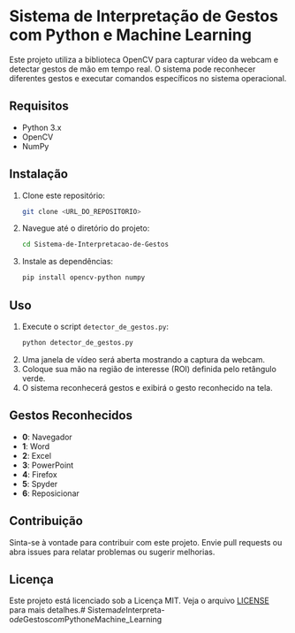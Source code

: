 # Sistema de Interpretação de Gestos com Python e Machine Learning

Este projeto utiliza a biblioteca OpenCV para capturar vídeo da webcam e detectar gestos de mão em tempo real. O sistema pode reconhecer diferentes gestos e executar comandos específicos no sistema operacional.

## Requisitos

- Python 3.x
- OpenCV
- NumPy

## Instalação

1. Clone este repositório:
    ```bash
    git clone <URL_DO_REPOSITORIO>
    ```
2. Navegue até o diretório do projeto:
    ```bash
    cd Sistema-de-Interpretacao-de-Gestos
    ```
3. Instale as dependências:
    ```bash
    pip install opencv-python numpy
    ```

## Uso

1. Execute o script `detector_de_gestos.py`:
    ```bash
    python detector_de_gestos.py
    ```
2. Uma janela de vídeo será aberta mostrando a captura da webcam.
3. Coloque sua mão na região de interesse (ROI) definida pelo retângulo verde.
4. O sistema reconhecerá gestos e exibirá o gesto reconhecido na tela.

## Gestos Reconhecidos

- **0**: Navegador
- **1**: Word
- **2**: Excel
- **3**: PowerPoint
- **4**: Firefox
- **5**: Spyder
- **6**: Reposicionar

## Contribuição

Sinta-se à vontade para contribuir com este projeto. Envie pull requests ou abra issues para relatar problemas ou sugerir melhorias.

## Licença

Este projeto está licenciado sob a Licença MIT. Veja o arquivo [LICENSE](LICENSE) para mais detalhes.#   S i s t e m a _ d e _ I n t e r p r e t a - o _ d e _ G e s t o s _ c o m _ P y t h o n _ e _ M a c h i n e _ L e a r n i n g  
 